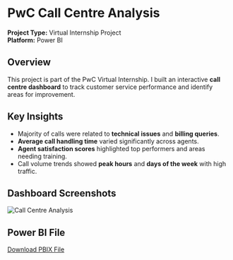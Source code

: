 # PwC Call Centre Analysis

**Project Type:** Virtual Internship Project  
**Platform:** Power BI  

## Overview
This project is part of the PwC Virtual Internship. I built an interactive **call centre dashboard** to track customer service performance and identify areas for improvement.

## Key Insights
- Majority of calls were related to **technical issues** and **billing queries**.  
- **Average call handling time** varied significantly across agents.  
- **Agent satisfaction scores** highlighted top performers and areas needing training.  
- Call volume trends showed **peak hours** and **days of the week** with high traffic.  

## Dashboard Screenshots
![Call Centre Analysis](images/Call%20Centre%20Analysis.PNG)  


## Power BI File
[Download PBIX File](https://app.powerbi.com/links/RMq67cUmWX?ctid=12802ece-a88b-4f6d-8b24-1d0bb7c8f43e&pbi_source=linkShare)

